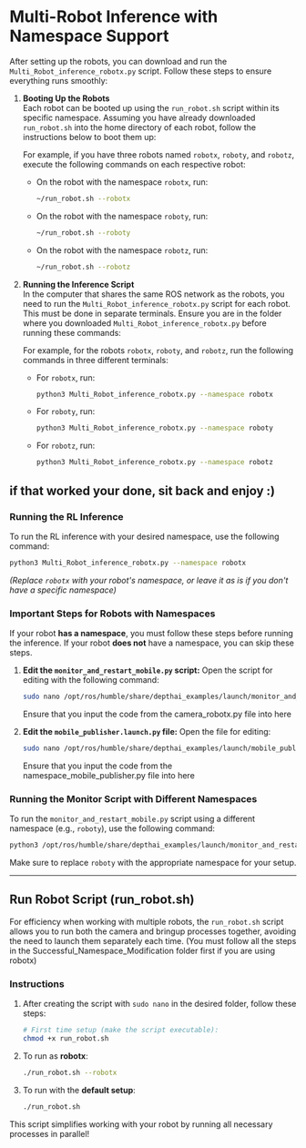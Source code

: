 # Multi-Robot Inference with Namespace Support

After setting up the robots, you can download and run the `Multi_Robot_inference_robotx.py` script. Follow these steps to ensure everything runs smoothly:

1. **Booting Up the Robots**  
   Each robot can be booted up using the `run_robot.sh` script within its specific namespace. Assuming you have already downloaded `run_robot.sh` into the home directory of each robot, follow the instructions below to boot them up:

   For example, if you have three robots named `robotx`, `roboty`, and `robotz`, execute the following commands on each respective robot:

   - On the robot with the namespace `robotx`, run:
     ```bash
     ~/run_robot.sh --robotx
     ```

   - On the robot with the namespace `roboty`, run:
     ```bash
     ~/run_robot.sh --roboty
     ```

   - On the robot with the namespace `robotz`, run:
     ```bash
     ~/run_robot.sh --robotz
     ```

2. **Running the Inference Script**  
   In the computer that shares the same ROS network as the robots, you need to run the `Multi_Robot_inference_robotx.py` script for each robot. This must be done in separate terminals. Ensure you are in the folder where you downloaded `Multi_Robot_inference_robotx.py` before running these commands:

   For example, for the robots `robotx`, `roboty`, and `robotz`, run the following commands in three different terminals:

   - For `robotx`, run:
     ```bash
     python3 Multi_Robot_inference_robotx.py --namespace robotx
     ```

   - For `roboty`, run:
     ```bash
     python3 Multi_Robot_inference_robotx.py --namespace roboty
     ```

   - For `robotz`, run:
     ```bash
     python3 Multi_Robot_inference_robotx.py --namespace robotz
     ```

if that worked your done, sit back and enjoy :)
---



### Running the RL Inference
To run the RL inference with your desired namespace, use the following command:

```bash
python3 Multi_Robot_inference_robotx.py --namespace robotx
```

*(Replace `robotx` with your robot's namespace, or leave it as is if you don't have a specific namespace)*

### Important Steps for Robots with Namespaces
If your robot **has a namespace**, you must follow these steps before running the inference. If your robot **does not** have a namespace, you can skip these steps.

1. **Edit the `monitor_and_restart_mobile.py` script:**
   Open the script for editing with the following command:
   ```bash
   sudo nano /opt/ros/humble/share/depthai_examples/launch/monitor_and_restart_mobile.py
   ```
   Ensure that you input the code from the camera_robotx.py file into here

2. **Edit the `mobile_publisher.launch.py` file:**
   Open the file for editing:
   ```bash
   sudo nano /opt/ros/humble/share/depthai_examples/launch/mobile_publisher.launch.py
   ```
    Ensure that you input the code from the namespace_mobile_publisher.py file into here

### Running the Monitor Script with Different Namespaces
To run the `monitor_and_restart_mobile.py` script using a different namespace (e.g., `roboty`), use the following command:

```bash
python3 /opt/ros/humble/share/depthai_examples/launch/monitor_and_restart_mobile.py --namespace roboty
```

Make sure to replace `roboty` with the appropriate namespace for your setup.

---
## Run Robot Script (run_robot.sh)

For efficiency when working with multiple robots, the `run_robot.sh` script allows you to run both the camera and bringup processes together, avoiding the need to launch them separately each time. (You must follow all the steps in the Successful_Namespace_Modification folder first if you are using robotx)

### Instructions

1. After creating the script with `sudo nano` in the desired folder, follow these steps:

   ```bash
   # First time setup (make the script executable):
   chmod +x run_robot.sh
   ```

2. To run as **robotx**:

   ```bash
   ./run_robot.sh --robotx
   ```

3. To run with the **default setup**:

   ```bash
   ./run_robot.sh
   ```

This script simplifies working with your robot by running all necessary processes in parallel!
